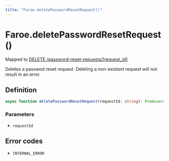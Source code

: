 ```yaml
---
title: "Faroe.deletePasswordResetRequest()"
---
```


# Faroe.deletePasswordResetRequest()

Mapped to [DELETE /password-reset-requests/\[request_id\]](/reference/rest/endpoints/delete_password-reset-requests_requestid).

Deletes a passwod reset request. Deleting a non-existent request will not result in an error.

## Definition

```ts
async function deletePasswordResetRequest(requestId: string): Promise<void>
```

### Parameters

- `requestId`

## Error codes

- `INTERNAL_ERROR`
